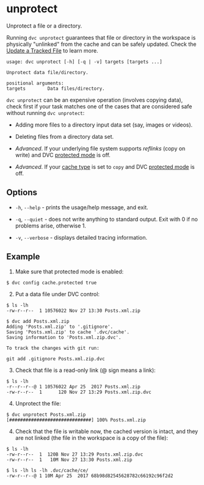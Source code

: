 # unprotect

Unprotect a file or a directory.

Running `dvc unprotect` guarantees that file or directory in the workspace is
physically "unlinked" from the cache and can be safely updated. Check the
[Update a Tracked File](/doc/user-guide/update-tracked-file) to learn more.

```usage
usage: dvc unprotect [-h] [-q | -v] targets [targets ...]

Unprotect data file/directory.

positional arguments:
targets        Data files/directory.
```

`dvc unprotect` can be an expensive operation (involves copying data), check
first if your task matches one of the cases that are considered safe without
running `dvc unprotect`:

- Adding more files to a directory input data set (say, images or videos).

- Deleting files from a directory data set.

- _Advanced_. If your underlying file system supports _reflinks_ (copy on write)
  and DVC [protected mode](/doc/commands-reference/config#cache) is off.

- _Advanced_. If your [cache type](/doc/commands-reference/config#cache) is set
  to `copy` and DVC [protected mode](/doc/commands-reference/config#cache) is
  off.

## Options

- `-h`, `--help` - prints the usage/help message, and exit.

- `-q`, `--quiet` - does not write anything to standard output. Exit with 0 if
  no problems arise, otherwise 1.

- `-v`, `--verbose` - displays detailed tracing information.

## Example

1. Make sure that protected mode is enabled:

```dvc
$ dvc config cache.protected true
```

2. Put a data file under DVC control:

```dvc
$ ls -lh
-rw-r--r--  1 10576022 Nov 27 13:30 Posts.xml.zip

$ dvc add Posts.xml.zip
Adding 'Posts.xml.zip' to '.gitignore'.
Saving 'Posts.xml.zip' to cache '.dvc/cache'.
Saving information to 'Posts.xml.zip.dvc'.

To track the changes with git run:

git add .gitignore Posts.xml.zip.dvc
```

3. Check that file is a read-only link (@ sign means a link):

```dvc
$ ls -lh
-r--r--r--@ 1 10576022 Apr 25  2017 Posts.xml.zip
-rw-r--r--  1      120 Nov 27 13:29 Posts.xml.zip.dvc
```

4. Unprotect the file:

```dvc
$ dvc unprotect Posts.xml.zip
[##############################] 100% Posts.xml.zip
```

4. Check that the file is writable now, the cached version is intact, and they
   are not linked (the file in the workspace is a copy of the file):

```dvc
$ ls -lh
-rw-r--r--  1  120B Nov 27 13:29 Posts.xml.zip.dvc
-rw-r--r--  1   10M Nov 27 13:30 Posts.xml.zip

$ ls -lh ls -lh .dvc/cache/ce/
-rw-r--r--@ 1 10M Apr 25  2017 68b98d82545628782c66192c96f2d2
```

